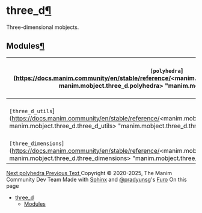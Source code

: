 # three_d[¶](https://docs.manim.community/en/stable/reference/<#module-manim.mobject.three_d> "Link to this heading")
Three-dimensional mobjects.
## Modules[¶](https://docs.manim.community/en/stable/reference/<#modules> "Link to this heading")
`[polyhedra`](https://docs.manim.community/en/stable/reference/<manim.mobject.three_d.polyhedra.html#module-manim.mobject.three_d.polyhedra> "manim.mobject.three_d.polyhedra") | General polyhedral class and platonic solids.  
---|---  
`[three_d_utils`](https://docs.manim.community/en/stable/reference/<manim.mobject.three_d.three_d_utils.html#module-manim.mobject.three_d.three_d_utils> "manim.mobject.three_d.three_d_utils") | Utility functions for three-dimensional mobjects.  
`[three_dimensions`](https://docs.manim.community/en/stable/reference/<manim.mobject.three_d.three_dimensions.html#module-manim.mobject.three_d.three_dimensions> "manim.mobject.three_d.three_dimensions") | Three-dimensional mobjects.  
[ Next polyhedra ](https://docs.manim.community/en/stable/reference/<manim.mobject.three_d.polyhedra.html>) [ Previous Text ](https://docs.manim.community/en/stable/reference/<manim.mobject.text.text_mobject.Text.html>)
Copyright © 2020-2025, The Manim Community Dev Team 
Made with [Sphinx](https://docs.manim.community/en/stable/reference/<https:/www.sphinx-doc.org/>) and [@pradyunsg](https://docs.manim.community/en/stable/reference/<https:/pradyunsg.me>)'s [Furo](https://docs.manim.community/en/stable/reference/<https:/github.com/pradyunsg/furo>)
On this page 
  * [three_d](https://docs.manim.community/en/stable/reference/<#>)
    * [Modules](https://docs.manim.community/en/stable/reference/<#modules>)


